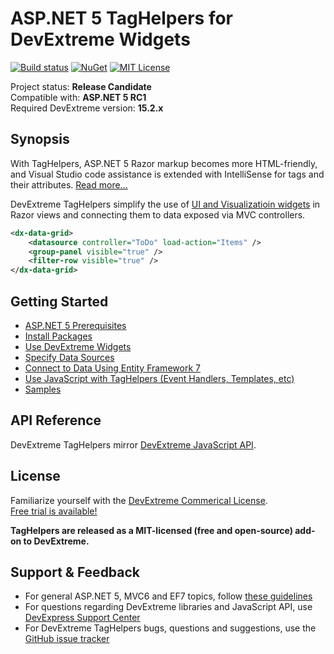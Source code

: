 # ASP.NET 5 TagHelpers for DevExtreme Widgets

[![Build status](https://ci.appveyor.com/api/projects/status/gyf4ghfeg5qjuxnl/branch/master?svg=true)](https://ci.appveyor.com/project/dxrobot/devextreme-aspnet-taghelpers/branch/master)
[![NuGet](https://img.shields.io/nuget/v/DevExtreme.AspNet.TagHelpers.svg)](https://www.nuget.org/packages/DevExtreme.AspNet.TagHelpers)
[![MIT License](https://img.shields.io/github/license/DevExpress/DevExtreme.AspNet.TagHelpers.svg)](https://raw.githubusercontent.com/DevExpress/DevExtreme.AspNet.TagHelpers/master/LICENSE)

Project status: **Release Candidate**  
Compatible with: **ASP.NET 5 RC1**  
Required DevExtreme version: **15.2.x**

## Synopsis

With TagHelpers, ASP.NET 5 Razor markup becomes more HTML-friendly, 
and Visual Studio code assistance is extended with IntelliSense for tags and their attributes.
[Read more...](http://docs.asp.net/projects/mvc/en/latest/views/tag-helpers/intro.html)

DevExtreme TagHelpers simplify the use of 
[UI and Visualizatioin widgets](http://js.devexpress.com/Demos/WidgetsGallery/) 
in Razor views
and connecting them to data exposed via MVC controllers.

```xml
<dx-data-grid>
    <datasource controller="ToDo" load-action="Items" />	
    <group-panel visible="true" />
    <filter-row visible="true" />
</dx-data-grid>
```

## Getting Started
 
 * [ASP.NET 5 Prerequisites](https://docs.asp.net/en/latest/getting-started/index.html)
 * [Install Packages](https://github.com/DevExpress/DevExtreme.AspNet.TagHelpers/wiki/Install-Packages)
 * [Use DevExtreme Widgets](https://github.com/DevExpress/DevExtreme.AspNet.TagHelpers/wiki/Use-DevExtreme-Widgets)
 * [Specify Data Sources](https://github.com/DevExpress/DevExtreme.AspNet.TagHelpers/wiki/Specify-Data-Sources)
 * [Connect to Data Using Entity Framework 7](https://github.com/DevExpress/DevExtreme.AspNet.TagHelpers/wiki/Connect-to-Data-Using-Entity-Framework-7)
 * [Use JavaScript with TagHelpers (Event Handlers, Templates, etc)](https://github.com/DevExpress/DevExtreme.AspNet.TagHelpers/wiki/Use-JavaScript-with-TagHelpers-(Event-Handlers,-Templates,-etc))
 * [Samples](https://github.com/DevExpress/DevExtreme.AspNet.TagHelpers/tree/master/Samples)
  
## API Reference

DevExtreme TagHelpers mirror 
[DevExtreme JavaScript API](http://js.devexpress.com/Documentation/ApiReference/).
  
## License

Familiarize yourself with the
[DevExtreme Commerical License](https://www.devexpress.com/Support/EULAs/DevExtreme.xml).  
[Free trial is available!](http://js.devexpress.com/Buy/) 

**TagHelpers are released as a MIT-licensed (free and open-source) add-on to DevExtreme.**

## Support & Feedback

* For general ASP.NET 5, MVC6 and EF7 topics, follow [these guidelines](https://github.com/aspnet/Home/blob/dev/CONTRIBUTING.md)
* For questions regarding DevExtreme libraries and JavaScript API, use [DevExpress Support Center](https://www.devexpress.com/Support/Center)
* For DevExtreme TagHelpers bugs, questions and suggestions, use the [GitHub issue tracker](https://github.com/DevExpress/DevExtreme.AspNet.TagHelpers/issues)
